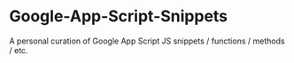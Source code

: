 # Google-App-Script-Snippets
A personal curation of Google App Script JS snippets / functions / methods / etc. 
